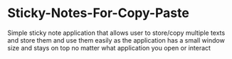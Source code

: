 # Sticky-Notes-For-Copy-Paste
Simple sticky note application  that allows user to store/copy multiple texts and store them and use them easily as the application has a small window size and stays on top no matter what application you open or interact
